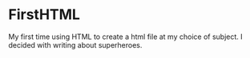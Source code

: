 # FirstHTML
My first time using HTML to create a html file at my choice of subject. I decided with writing about superheroes.

